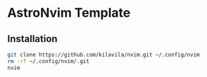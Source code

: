 # AstroNvim Template

## Installation

```bash
git clone https://github.com/kilavila/nvim.git ~/.config/nvim
rm -rf ~/.config/nvim/.git
nvim
```
